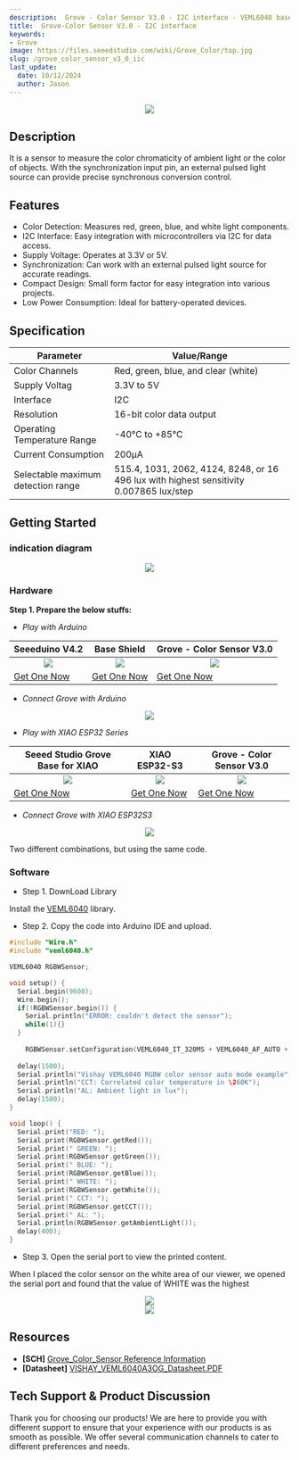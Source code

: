 ```yaml
---
description:  Grove - Color Sensor V3.0 - I2C interface - VEML6040 based
title:  Grove-Color Sensor V3.0 - I2C interface 
keywords:
- Grove
image: https://files.seeedstudio.com/wiki/Grove_Color/top.jpg 
slug: /grove_color_sensor_v3_0_iic
last_update:
  date: 10/12/2024
  author: Jason
---
```



<div align="center"><img width={800} src="https://files.seeedstudio.com/wiki/Grove_Color/top.jpg" /></div>

## Description

It is a sensor to measure the color chromaticity of ambient light or the color of objects. With the synchronization input pin, an external pulsed light source can provide precise synchronous conversion control.


## Features
- Color Detection: Measures red, green, blue, and white light components.
- I2C Interface: Easy integration with microcontrollers via I2C for data access.
- Supply Voltage: Operates at 3.3V or 5V.
- Synchronization: Can work with an external pulsed light source for accurate readings.
- Compact Design: Small form factor for easy integration into various projects.
- Low Power Consumption: Ideal for battery-operated devices.


## Specification

| Parameter                  | Value/Range                                                   |
|----------------------------|---------------------------------------------------------------|
| Color Channels             |   Red, green, blue, and clear (white)                         |
| Supply Voltag              |    3.3V to 5V                                                 |
| Interface                  |        I2C                                                    |
| Resolution                 |16-bit color data output                                       |
| Operating Temperature Range|     -40°C to +85°C                                            |
| Current Consumption        |      200μA                                                    |
| Selectable maximum detection range |515.4, 1031, 2062, 4124, 8248, or 16 496  lux with highest sensitivity 0.007865 lux/step| 


## Getting Started

### indication diagram
<div align="center"><img width={400} src="https://files.seeedstudio.com/wiki/Grove_Color/22222.png" /></div>

### Hardware

**Step 1. Prepare the below stuffs:**

- _Play with Arduino_

| Seeeduino V4.2 | Base Shield| Grove - Color Sensor V3.0 |
|--------------|-------------|-----------------|
|<div align="center"><img width={1000} src="https://files.seeedstudio.com/wiki/Grove_Light_Sensor/images/gs_1.jpg"/></div>|<div align="center"><img width={1000} src="https://files.seeedstudio.com/wiki/Grove_Light_Sensor/images/gs_4.jpg" /></div>|<div align="center"><img width={1000} src="https://files.seeedstudio.com/wiki/Grove_Line_Finder/img/line_finder_s.jpg" /></div>|
|[Get One Now](https://www.seeedstudio.com/Seeeduino-V4.2-p-2517.html)|[Get One Now](https://www.seeedstudio.com/Base-Shield-V2-p-1378.html)|[Get One Now](https://www.seeedstudio.com/Grove-Line-Finder-v1.1-p-2712.html)|

- _Connect Grove with Arduino_


<div align="center"><img width={600} src="https://files.seeedstudio.com/wiki/Grove_Color/0.png" /></div>


- _Play with XIAO ESP32 Series_

| Seeed Studio Grove Base for XIAO| XIAO ESP32-S3| Grove - Color Sensor V3.0 |
|--------------|-------------|-----------------|
|<div align="center"><img width={1000} src="https://files.seeedstudio.com/wiki/Grove-Shield-for-Seeeduino-XIAO/img/xiao_-Thumbnail-27.png"/></div>|<div align="center"><img width={1000} src="https://files.seeedstudio.com/wiki/SeeedStudio-XIAO-ESP32S3/img/xiaoesp32s3.jpg" /></div>|<div align="center"><img width={1000} src="https://files.seeedstudio.com/wiki/Grove_Line_Finder/img/line_finder_s.jpg" /></div>|
|[Get One Now](https://www.seeedstudio.com/Grove-Shield-for-Seeeduino-XIAO-p-4621.html)|[Get One Now](https://www.seeedstudio.com/XIAO-ESP32S3-p-5627.html)|[Get One Now](https://www.seeedstudio.com/Grove-Line-Finder-v1.1-p-2712.html)|

- _Connect Grove with XIAO ESP32S3_


<div align="center"><img width={600} src="https://files.seeedstudio.com/wiki/Grove_Color/1.png" /></div>


Two different combinations, but using the same code.

### Software

- Step 1. DownLoad Library


Install the [VEML6040](https://files.seeedstudio.com/wiki/Grove_Color/VEML6040.zip") library.


- Step 2. Copy the code into Arduino IDE and upload.

```c
#include "Wire.h"
#include "veml6040.h"

VEML6040 RGBWSensor;

void setup() {
  Serial.begin(9600);
  Wire.begin(); 
  if(!RGBWSensor.begin()) {
    Serial.println("ERROR: couldn't detect the sensor");
    while(1){}
  }
   
	RGBWSensor.setConfiguration(VEML6040_IT_320MS + VEML6040_AF_AUTO + VEML6040_SD_ENABLE);
	
  delay(1500);
  Serial.println("Vishay VEML6040 RGBW color sensor auto mode example");
  Serial.println("CCT: Correlated color temperature in \260K");
  Serial.println("AL: Ambient light in lux");
  delay(1500);
}

void loop() {
  Serial.print("RED: ");
  Serial.print(RGBWSensor.getRed());  
  Serial.print(" GREEN: ");
  Serial.print(RGBWSensor.getGreen());  
  Serial.print(" BLUE: ");
  Serial.print(RGBWSensor.getBlue());  
  Serial.print(" WHITE: ");
  Serial.print(RGBWSensor.getWhite()); 
  Serial.print(" CCT: ");
  Serial.print(RGBWSensor.getCCT());  
  Serial.print(" AL: ");
  Serial.println(RGBWSensor.getAmbientLight()); 
  delay(400);
}
```
- Step 3. Open the serial port to view the printed content.

When I placed the color sensor on the white area of our viewer, we opened the serial port and found that the value of WHITE was the highest

<div align="center"><img width={600} src="https://files.seeedstudio.com/wiki/Grove_Color/12.png" /></div>

<div align="center"><img width={600} src="https://files.seeedstudio.com/wiki/Grove_Color/4.png" /></div>






## Resources

* **[SCH]** [Grove_Color_Sensor Reference Information](https://files.seeedstudio.com/wiki/Grove_Color/SCH.pdf)
* **[Datasheet]**  [VISHAY_VEML6040A3OG_Datasheet.PDF](https://files.seeedstudio.com/wiki/Grove_Color/314020801_VISHAY_VEML6040A3OG_Datasheet.pdf)



## Tech Support & Product Discussion

Thank you for choosing our products! We are here to provide you with different support to ensure that your experience with our products is as smooth as possible. We offer several communication channels to cater to different preferences and needs.

<div class="button_tech_support_container">
<a href="https://forum.seeedstudio.com/" class="button_forum"></a> 
<a href="https://www.seeedstudio.com/contacts" class="button_email"></a>
</div>

<div class="button_tech_support_container">
<a href="https://discord.gg/eWkprNDMU7" class="button_discord"></a> 
<a href="https://github.com/Seeed-Studio/wiki-documents/discussions/69" class="button_discussion"></a></div>